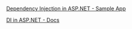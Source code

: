 [Dependency Injection in ASP.NET - Sample App](https://github.com/aspnet/Docs/tree/master/aspnetcore/fundamentals/dependency-injection/samples/2.x/DependencyInjectionSample)


[DI in ASP.NET - Docs](https://docs.microsoft.com/en-us/aspnet/core/fundamentals/dependency-injection?view=aspnetcore-2.1#overview-of-dependency-injection)

